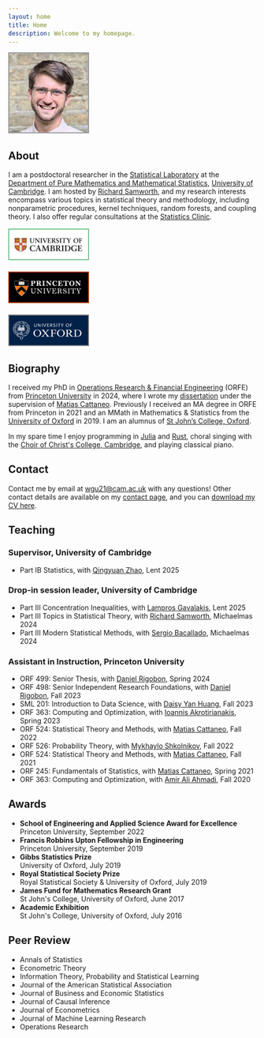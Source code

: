 ```yaml
---
layout: home
title: Home
description: Welcome to my homepage.
---
```


<div class="frame">

<a href="/">
<img
style="width: 160px; border: 2px solid #999999; margin-top: 0px"
src="/assets/general/profile_cambridge.jpg">
</a>

</div>

<h2> About </h2>

I am a postdoctoral researcher in the
<a href="http://www.statslab.cam.ac.uk/">
Statistical Laboratory</a>
at the
<a href="https://www.dpmms.cam.ac.uk/">
Department of Pure Mathematics and Mathematical Statistics</a>,
<a href="https://www.cam.ac.uk/">
University of Cambridge</a>.
I am hosted by
<a href="http://www.statslab.cam.ac.uk/~rjs57/">
Richard Samworth</a>,
and my research interests encompass various topics in statistical
theory and methodology, including nonparametric procedures,
kernel techniques,
random forests, and coupling theory. I also offer regular consultations at the
[Statistics Clinic](http://www.statslab.cam.ac.uk/clinic).

<div class="frame">

<a href="https://www.cam.ac.uk">
<img
style="width: 160px; border: 2px solid #73c18d; margin-top: 2px;"
src="/assets/general/cambridge_logo.png">
</a>

<br>

<a href="https://www.princeton.edu">
<img
style="width: 160px; border: 2px solid #ac3e0f; margin-top: 20px;"
src="/assets/general/princeton_logo.png">
</a>

<br>

<a href="https://www.ox.ac.uk">
<img
style="width: 160px; border: 2px solid #888888; margin-top: 20px;"
src="/assets/general/oxford_logo.png">
</a>

<br>

</div>

<h2> Biography </h2>

I received my PhD in
<a href="https://orfe.princeton.edu/">
Operations Research & Financial Engineering</a>
(ORFE) from
<a href="https://www.princeton.edu/">Princeton University</a>
in 2024, where I wrote my
<a href = "https://github.com/WGUNDERWOOD/phd-dissertation/">dissertation</a>
under the supervision of
<a href="https://cattaneo.princeton.edu">Matias Cattaneo</a>.
Previously I received an MA degree in ORFE
from Princeton in 2021 and an
MMath in Mathematics & Statistics from the
<a href="http://www.ox.ac.uk/">University of Oxford</a>
in 2019. I am an alumnus of
<a href="https://www.sjc.ox.ac.uk/">St John’s College, Oxford</a>.

In my spare time I enjoy
programming in [Julia](https://julialang.org/) and
[Rust](https://www.rust-lang.org/),
choral singing with the
[Choir of Christ's College, Cambridge](https://www.christs.cam.ac.uk/choir),
and playing classical piano.

<h2> Contact </h2>

Contact me by email at
<a href="mailto:wgu21@cam.ac.uk">wgu21@cam.ac.uk</a>
with any questions!
Other contact details are available
on my
<a href="/contact/">contact page</a>,
and you can
<a href="https://github.com/WGUNDERWOOD/wgu-cv/blob/main/WGUnderwood.pdf">
download my CV here</a>.

<h2> Teaching </h2>

<h3> Supervisor, University of Cambridge </h3>

<ul>

<li>
Part IB Statistics, with
<a href="http://www.statslab.cam.ac.uk/~qz280/">
Qingyuan Zhao</a>,
Lent 2025
</li>

</ul>

<h3> Drop-in session leader, University of Cambridge </h3>

<ul>

<li>
Part III Concentration Inequalities, with
<a href="https://www.dpmms.cam.ac.uk/~lg560/index.html">
Lampros Gavalakis</a>,
Lent 2025
</li>

<li>
Part III Topics in Statistical Theory, with
<a href="http://www.statslab.cam.ac.uk/~rjs57/">
Richard Samworth</a>,
Michaelmas 2024
</li>

<li>
Part III Modern Statistical Methods, with
<a href="http://www.statslab.cam.ac.uk/~sb2116/">
Sergio Bacallado</a>,
Michaelmas 2024
</li>

</ul>

<h3> Assistant in Instruction, Princeton University </h3>

<ul>

<li>
ORF 499: Senior Thesis, with
<a href="https://drigobon.com/">
Daniel Rigobon</a>,
Spring 2024
</li>

<li>
ORF 498: Senior Independent Research Foundations, with
<a href="https://drigobon.com/">
Daniel Rigobon</a>,
Fall 2023
</li>

<li>
SML 201: Introduction to Data Science, with
<a href="https://csml.princeton.edu/people/daisy-yan-huang">
Daisy Yan Huang</a>,
Fall 2023
</li>

<li>
ORF 363: Computing and Optimization, with
<a href="https://orfe.princeton.edu/people/ioannis-akrotirianakis">
Ioannis Akrotirianakis</a>,
Spring 2023
</li>

<li>
ORF 524: Statistical Theory and Methods, with
<a href="https://cattaneo.princeton.edu">Matias Cattaneo</a>,
Fall 2022
</li>

<li>
ORF 526: Probability Theory, with
<a href="http://mykhaylo.princeton.edu/">Mykhaylo Shkolnikov</a>,
Fall 2022
</li>

<li>
ORF 524: Statistical Theory and Methods, with
<a href="https://cattaneo.princeton.edu">Matias Cattaneo</a>,
Fall 2021
</li>

<li>
ORF 245: Fundamentals of Statistics, with
<a href="https://cattaneo.princeton.edu">Matias Cattaneo</a>,
Spring 2021
</li>

<li>
ORF 363: Computing and Optimization, with
<a href="http://aaa.princeton.edu/">Amir Ali Ahmadi</a>,
Fall 2020
</li>
</ul>

<h2> Awards </h2>

<ul>
<li>
<strong>
School of Engineering and Applied Science Award for Excellence
</strong> <br>
Princeton University,
September 2022
</li>

<li>
<strong>
Francis Robbins Upton Fellowship in Engineering
</strong> <br>
Princeton University,
September 2019
</li>

<li>
<strong>
Gibbs Statistics Prize
</strong> <br>
University of Oxford,
July 2019
</li>

<li>
<strong>
Royal Statistical Society Prize
</strong> <br>
Royal Statistical Society & University of Oxford,
July 2019
</li>

<li>
<strong>
James Fund for Mathematics Research Grant
</strong> <br>
St John's College, University of Oxford,
June 2017
</li>

<li>
<strong>
Academic Exhibition
</strong> <br>
St John's College, University of Oxford,
July 2016
</li>
</ul>

<h2> Peer Review </h2>
<ul>

<li> Annals of Statistics </li>

<li> Econometric Theory </li>

<li> Information Theory, Probability and Statistical Learning </li>

<li> Journal of the American Statistical Association </li>

<li> Journal of Business and Economic Statistics </li>

<li> Journal of Causal Inference </li>

<li> Journal of Econometrics </li>

<li> Journal of Machine Learning Research </li>

<li> Operations Research </li>

</ul>

<script data-goatcounter="https://wgunderwood.goatcounter.com/count"
async src="//gc.zgo.at/count.js"></script>

